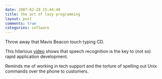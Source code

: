 ```yaml
---
date: 2007-02-20 15:44:48
title: the art of lazy programming
layout: post
comments: true
categories: software
---
```

Throw away that Mavis Beacon touch typing CD.

This hilarious
[video](http://ocaoimh.ie/2007/02/20/writing-perl-the-vista-way/) shows
that speech recognition is the key to (not so) rapid application
development.

Reminds me of working in tech support and the torture of spelling out
Unix commands over the phone to customers.
